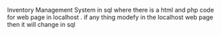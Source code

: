 Inventory Management System in sql 
where there is a html and php code for web page in localhost . if any thing modefy in the localhost web page then it will change in sql 

